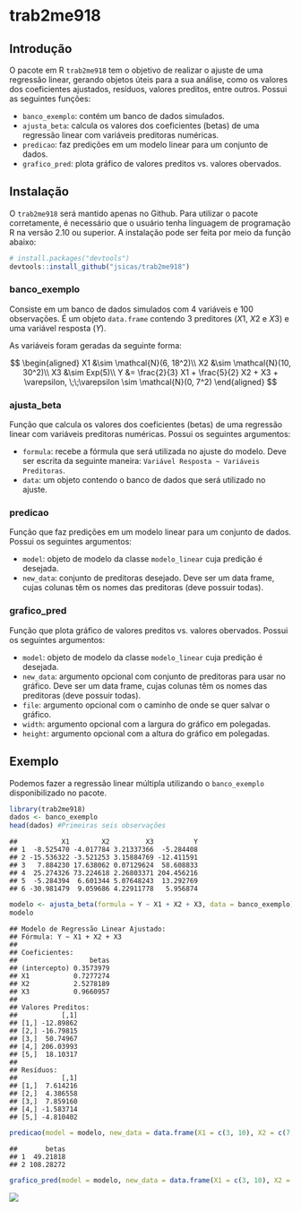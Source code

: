 
# trab2me918

## Introdução

O pacote em R `trab2me918` tem o objetivo de realizar o ajuste de uma
regressão linear, gerando objetos úteis para a sua análise, como os
valores dos coeficientes ajustados, resíduos, valores preditos, entre
outros. Possui as seguintes funções:

- `banco_exemplo`: contém um banco de dados simulados.
- `ajusta_beta`: calcula os valores dos coeficientes (betas) de uma
  regressão linear com variáveis preditoras numéricas.
- `predicao`: faz predições em um modelo linear para um conjunto de
  dados.
- `grafico_pred`: plota gráfico de valores preditos vs. valores
  obervados.

## Instalação

O `trab2me918` será mantido apenas no Github. Para utilizar o pacote
corretamente, é necessário que o usuário tenha linguagem de programação
R na versão 2.10 ou superior. A instalação pode ser feita por meio da
função abaixo:

``` r
# install.packages("devtools")
devtools::install_github("jsicas/trab2me918")
```

### banco_exemplo

Consiste em um banco de dados simulados com 4 variáveis e 100
observações. É um objeto `data.frame` contendo 3 preditores ($X1$, $X2$
e $X3$) e uma variável resposta ($Y$).

As variáveis foram geradas da seguinte forma:

$$
\begin{aligned}
X1 &\sim \mathcal{N}(6, 18^2)\\
X2 &\sim \mathcal{N}(10, 30^2)\\
X3 &\sim Exp(5)\\
Y &= \frac{2}{3} X1 + \frac{5}{2} X2 + X3 + \varepsilon, \;\;\varepsilon \sim \mathcal{N}(0, 7^2)
\end{aligned}
$$

### ajusta_beta

Função que calcula os valores dos coeficientes (betas) de uma regressão
linear com variáveis preditoras numéricas. Possui os seguintes
argumentos:

- `formula`: recebe a fórmula que será utilizada no ajuste do modelo.
  Deve ser escrita da seguinte maneira:
  `Variável Resposta ~ Variáveis Preditoras`.
- `data`: um objeto contendo o banco de dados que será utilizado no
  ajuste.

### predicao

Função que faz predições em um modelo linear para um conjunto de dados.
Possui os seguintes argumentos:

- `model`: objeto de modelo da classe `modelo_linear` cuja predição é
  desejada.
- `new_data`: conjunto de preditoras desejado. Deve ser um data frame,
  cujas colunas têm os nomes das preditoras (deve possuir todas).

### grafico_pred

Função que plota gráfico de valores preditos vs. valores obervados.
Possui os seguintes argumentos:

- `model`: objeto de modelo da classe `modelo_linear` cuja predição é
  desejada.
- `new_data`: argumento opcional com conjunto de preditoras para usar no
  gráfico. Deve ser um data frame, cujas colunas têm os nomes das
  preditoras (deve possuir todas).
- `file`: argumento opcional com o caminho de onde se quer salvar o
  gráfico.
- `width`: argumento opcional com a largura do gráfico em polegadas.
- `height`: argumento opcional com a altura do gráfico em polegadas.

## Exemplo

Podemos fazer a regressão linear múltipla utilizando o `banco_exemplo`
disponibilizado no pacote.

``` r
library(trab2me918)
dados <- banco_exemplo
head(dados) #Primeiras seis observações
```

    ##           X1        X2         X3          Y
    ## 1  -8.525470 -4.017784 3.21337366  -5.284408
    ## 2 -15.536322 -3.521253 3.15884769 -12.411591
    ## 3   7.884230 17.638062 0.07129624  58.608833
    ## 4  25.274326 73.224618 2.26803371 204.456216
    ## 5  -5.284394  6.601344 5.07648243  13.292769
    ## 6 -30.981479  9.059686 4.22911778   5.956874

``` r
modelo <- ajusta_beta(formula = Y ~ X1 + X2 + X3, data = banco_exemplo)
modelo
```

    ## Modelo de Regressão Linear Ajustado:
    ## Fórmula: Y ~ X1 + X2 + X3 
    ## 
    ## Coeficientes:
    ##                  betas
    ## (intercepto) 0.3573979
    ## X1           0.7277274
    ## X2           2.5278189
    ## X3           0.9660957
    ## 
    ## Valores Preditos:
    ##           [,1]
    ## [1,] -12.89862
    ## [2,] -16.79815
    ## [3,]  50.74967
    ## [4,] 206.03993
    ## [5,]  18.10317
    ## 
    ## Resíduos:
    ##           [,1]
    ## [1,]  7.614216
    ## [2,]  4.386558
    ## [3,]  7.859160
    ## [4,] -1.583714
    ## [5,] -4.810402

``` r
predicao(model = modelo, new_data = data.frame(X1 = c(3, 10), X2 = c(7, 23), X3 = c(30, 44)))
```

    ##       betas
    ## 1  49.21818
    ## 2 108.28272

``` r
grafico_pred(model = modelo, new_data = data.frame(X1 = c(3, 10), X2 = c(7, 23), X3 = c(30, 44)))
```

![](README_files/figure-gfm/example-1.png)<!-- -->
